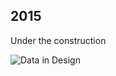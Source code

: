 ## 2015

Under the construction

![Data in Design](https://namjulee.github.io/njs-lab-public/project/AAAAAAAA/AAAAAAAA.jpg)